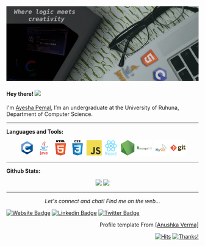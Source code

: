 <img src="cover1.png" alt="cover">

<h4> Hey there! <img src="https://raw.githubusercontent.com/verma-anushka/verma-anushka/master/gifs/wave.gif" width="30px"></h4>

I'm [Ayesha Pemal](https://csbodima.lk/ayesha), I’m an undergraduate at the University of Ruhuna, Department of Computer Science.

---

**Languages and Tools:**

<p align="center">

  <div align="center">
  
  <code><img height="40" src="https://raw.githubusercontent.com/github/explore/80688e429a7d4ef2fca1e82350fe8e3517d3494d/topics/c/c.png"></code> <code><img height="40" src="https://raw.githubusercontent.com/devicons/devicon/master/icons/java/java-original-wordmark.svg"></code> <code><img height="40" src="https://raw.githubusercontent.com/github/explore/80688e429a7d4ef2fca1e82350fe8e3517d3494d/topics/html/html.png"></code> <code><img height="40" src="https://raw.githubusercontent.com/github/explore/80688e429a7d4ef2fca1e82350fe8e3517d3494d/topics/css/css.png"></code> <code><img height="40" src="https://raw.githubusercontent.com/github/explore/80688e429a7d4ef2fca1e82350fe8e3517d3494d/topics/javascript/javascript.png"></code> <code><img height="40" src="https://raw.githubusercontent.com/devicons/devicon/master/icons/react/react-original-wordmark.svg"></code> <code><img height="40" src="https://raw.githubusercontent.com/github/explore/80688e429a7d4ef2fca1e82350fe8e3517d3494d/topics/nodejs/nodejs.png"></code> <code><img height="40" src="https://raw.githubusercontent.com/github/explore/80688e429a7d4ef2fca1e82350fe8e3517d3494d/topics/mongodb/mongodb.png"></code> <code><img height="40" src="https://raw.githubusercontent.com/github/explore/80688e429a7d4ef2fca1e82350fe8e3517d3494d/topics/mysql/mysql.png"></code> <code><img height="40" src="https://raw.githubusercontent.com/github/explore/80688e429a7d4ef2fca1e82350fe8e3517d3494d/topics/git/git.png"></code>

  </div>
  </p>

---

**Github Stats:**

<p align="center">
  
  <img src="https://github-readme-stats.vercel.app/api?username=ayeshpemal&show_icons=true&theme=dracula&line_height=32">
  <img src="https://github-readme-stats.vercel.app/api/top-langs/?username=ayeshpemal&count_private=true&theme=dracula">

</p>

---

<p align="center">
  <i>Let's connect and chat! Find me on the web...</i>
  
   [![Website Badge](https://img.shields.io/badge/-csbodima.lk/ayesha-47CCCC?style=flat&logo=Google-Chrome&logoColor=white&link=https://csbodima.lk/ayesha)](https://csbodima.lk/ayesha)
   [![Linkedin Badge](https://img.shields.io/badge/ayeshapemal-blue?style=flat-square&logo=Linkedin&logoColor=white&link=https://www.linkedin.com/in/ayesha-pemal/)](https://www.linkedin.com/in/ayesha-pemal/)
   [![Twitter Badge](https://img.shields.io/badge/@Ay3sh_pemal-1ca0f1?style=flat-square&labelColor=1ca0f1&logo=twitter&logoColor=white&link=https://x.com/Ay3sh_pemal)](https://x.com/Ay3sh_pemal) 

  <p align="right">
    Profile template From <a href="https://github.com/verma-anushka"><span >[Anushka Verma]</span></a>
  </p>
</p>

<div align="right">
  
  [![Hits](https://hits.seeyoufarm.com/api/count/incr/badge.svg?url=https%3A%2F%2Fgithub.com%2Fayeshpemal%2Fhit-counter&count_bg=%2379C83D&title_bg=%23555555&icon=symantec.svg&icon_color=%23E7E7E7&title=hits&edge_flat=false)](https://hits.seeyoufarm.com) <!--![ViewCount](https://views.whatilearened.today/views/github/verma-anushka/verma-anushka.svg)--> [![Thanks!](https://img.shields.io/badge/Thanks%20for%20visiting-!-1EAEDB.svg)](https://csbodima.lk/ayesha)

</div>
